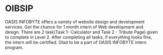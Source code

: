 # OIBSIP
OASIS INFOBYTE offers a variety of website design and development services. Got the chance for 1 month intern of Web development and design. There are 2 task(Task 1- Calculator and Task 2 - Tribute Page) given to complete in Level 2. After completing all tasks, if everything looks fine, the intern will be certified. Glad to be a part of OASIS INFOBYTE intern program.
